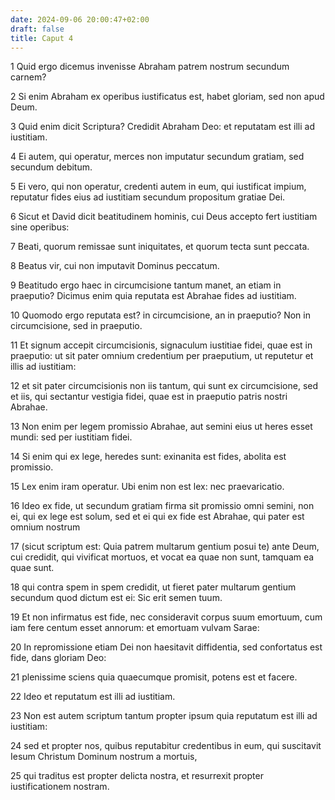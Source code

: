 ```yaml
---
date: 2024-09-06 20:00:47+02:00
draft: false
title: Caput 4
---
```





1 Quid ergo dicemus invenisse Abraham patrem nostrum secundum carnem?

2 Si enim Abraham ex operibus iustificatus est, habet gloriam, sed non apud Deum.

3 Quid enim dicit Scriptura? Credidit Abraham Deo: et reputatam est illi ad iustitiam.

4 Ei autem, qui operatur, merces non imputatur secundum gratiam, sed secundum debitum.

5 Ei vero, qui non operatur, credenti autem in eum, qui iustificat impium, reputatur fides eius ad iustitiam secundum propositum gratiae Dei.

6 Sicut et David dicit beatitudinem hominis, cui Deus accepto fert iustitiam sine operibus:

7 Beati, quorum remissae sunt iniquitates, et quorum tecta sunt peccata.

8 Beatus vir, cui non imputavit Dominus peccatum.

9 Beatitudo ergo haec in circumcisione tantum manet, an etiam in praeputio? Dicimus enim quia reputata est Abrahae fides ad iustitiam.

10 Quomodo ergo reputata est? in circumcisione, an in praeputio? Non in circumcisione, sed in praeputio.

11 Et signum accepit circumcisionis, signaculum iustitiae fidei, quae est in praeputio: ut sit pater omnium credentium per praeputium, ut reputetur et illis ad iustitiam:

12 et sit pater circumcisionis non iis tantum, qui sunt ex circumcisione, sed et iis, qui sectantur vestigia fidei, quae est in praeputio patris nostri Abrahae.

13 Non enim per legem promissio Abrahae, aut semini eius ut heres esset mundi: sed per iustitiam fidei.

14 Si enim qui ex lege, heredes sunt: exinanita est fides, abolita est promissio.

15 Lex enim iram operatur. Ubi enim non est lex: nec praevaricatio.

16 Ideo ex fide, ut secundum gratiam firma sit promissio omni semini, non ei, qui ex lege est solum, sed et ei qui ex fide est Abrahae, qui pater est omnium nostrum

17 (sicut scriptum est: Quia patrem multarum gentium posui te) ante Deum, cui credidit, qui vivificat mortuos, et vocat ea quae non sunt, tamquam ea quae sunt.

18 qui contra spem in spem credidit, ut fieret pater multarum gentium secundum quod dictum est ei: Sic erit semen tuum.

19 Et non infirmatus est fide, nec consideravit corpus suum emortuum, cum iam fere centum esset annorum: et emortuam vulvam Sarae:

20 In repromissione etiam Dei non haesitavit diffidentia, sed confortatus est fide, dans gloriam Deo:

21 plenissime sciens quia quaecumque promisit, potens est et facere.

22 Ideo et reputatum est illi ad iustitiam.

23 Non est autem scriptum tantum propter ipsum quia reputatum est illi ad iustitiam:

24 sed et propter nos, quibus reputabitur credentibus in eum, qui suscitavit Iesum Christum Dominum nostrum a mortuis,

25 qui traditus est propter delicta nostra, et resurrexit propter iustificationem nostram.

